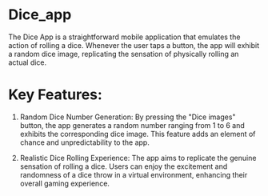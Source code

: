 # Dice_app

The Dice App is a straightforward mobile application that emulates the action of rolling a dice. Whenever the user taps a button, the app will exhibit a random dice image, replicating the sensation of physically rolling an actual dice.

# Key Features:

   1) Random Dice Number Generation:
    By pressing the "Dice images" button, the app generates a random number ranging from 1 to 6 and exhibits the corresponding dice image. This feature adds an element of chance and unpredictability to the app.

   2) Realistic Dice Rolling Experience:
    The app aims to replicate the genuine sensation of rolling a dice. Users can enjoy the excitement and randomness of a dice throw in a virtual environment, enhancing their overall gaming experience.

